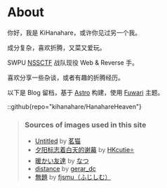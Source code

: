 # About

你好，我是 KiHanahare，或许你见过另一个我。

成分复杂，喜欢折腾，又菜又爱玩。

SWPU [NSSCTF](https://www.nssctf.cn/) 战队现役 Web & Reverse 手。

喜欢分享一些杂谈，或者有趣的折腾经历。

以下是 Blog 留档，基于 [Astro](https://astro.build/) 构建，使用 [Fuwari](https://github.com/saicaca/fuwari) 主题。

::github{repo="kihanahare/HanahareHeaven"}

> ### Sources of images used in this site
>
> - [Untitled](https://www.pixiv.net/artworks/99630657) by [茗猫](https://www.pixiv.net/users/16462721)
> - [夕阳标志着白天的谢幕](https://www.pixiv.net/artworks/108906379) by [HKcutie⭐](https://www.pixiv.net/users/54867079)
> - [暖かい友達](https://www.pixiv.net/artworks/52793674) by [なつ](https://www.pixiv.net/users/9179925)
> - [distance](https://www.pixiv.net/artworks/122551726) by [gerar_dc](https://www.pixiv.net/users/25098149)
> - [無題](https://www.pixiv.net/artworks/122673030) by [fjsmu（ふじしむ）](https://www.pixiv.net/users/7569500)
